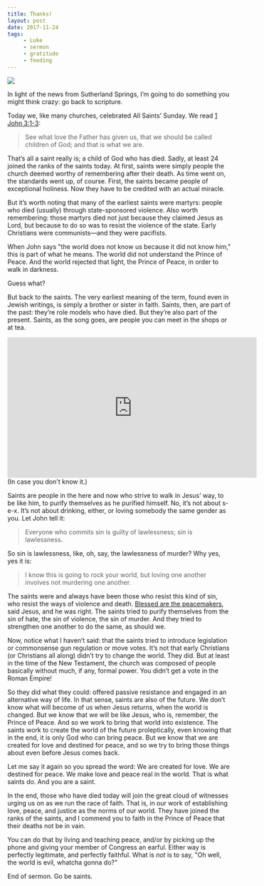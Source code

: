 ```yaml
---
title: Thanks!
layout: post
date: 2017-11-24
tags: 
     - Luke
     - sermon
     - gratitude
     - feeding
---
```

<img src="http://apastorsnotebook.com/img/allsaints.jpg">

In light of the news from Sutherland Springs, I’m going to do something you might think crazy: go back to scripture.

Today we, like many churches, celebrated All Saints’ Sunday. We read <a href="http://bible.oremus.org/?ql=376916452">1 John 3:1-3</a>:
<blockquote>
	See what love the Father has given us, that we should be called children of God; and that is what we are.
</blockquote>
That’s all a saint really is; a child of God who has died. Sadly, at least 24 joined the ranks of the saints today. At first, saints were simply people the church deemed worthy of remembering after their death. As time went on, the standards went up, of course. First, the saints became people of exceptional holiness. Now they have to be credited with an actual miracle.

But it’s worth noting that many of the earliest saints were martyrs: people who died (usually) through state-sponsored violence. Also worth remembering: those martyrs died not just because they claimed Jesus as Lord, but because to do so was to resist the violence of the state. Early Christians were communists&mdash;and they were pacifists.

When John says "the world does not know us because it did not know him," this is part of what he means. The world did not understand the Prince of Peace. And the world rejected that light, the Prince of Peace, in order to walk in darkness. 

Guess what?

But back to the saints. The very earliest meaning of the term, found even in Jewish writings, is simply a brother or sister in faith. Saints, then, are part of the past: they’re role models who have died. But they’re also part of the present. Saints, as the song goes, are people you can meet in the shops or at tea.

<iframe width="560" height="315" src="https://www.youtube.com/embed/FVo9hI-zfmg" frameborder="0" allowfullscreen></iframe>
(In case you don't know it.)

Saints are people in the here and now who strive to walk in Jesus’ way, to be like him, to purify themselves as he purified himself. No, it’s not about s-e-x. It’s not about drinking, either, or loving somebody the same gender as you. Let John tell it:
<blockquote>
	Everyone who commits sin is guilty of lawlessness; sin is lawlessness.
</blockquote>
So sin is lawlessness, like, oh, say, the lawlessness of murder? Why yes, yes it is:
<blockquote>
	I know this is going to rock your world, but loving one another involves not murdering one another.
</blockquote>
The saints were and always have been those who resist this kind of sin, who resist the ways of violence and death. <a href="http://bible.oremus.org/?ql=376934851">Blessed are the peacemakers</a>, said Jesus, and he was right. The saints tried to purify themselves from the sin of hate, the sin of violence, the sin of murder. And they tried to strengthen one another to do the same, as should we.

Now, notice what I haven’t said: that the saints tried to introduce legislation or commonsense gun regulation or move votes. It’s not that early Christians (or Christians all along) didn’t try to change the world. They did. But at least in the time of the New Testament, the church was composed of people basically without much, if any, formal power. You didn’t get a vote in the Roman Empire!

So they did what they could: offered passive resistance and engaged in an alternative way of life. In that sense, saints are also of the future. We don’t know what will become of us when Jesus returns, when the world is changed. But we know that we will be like Jesus, who is, remember, the Prince of Peace. And so we work to bring that world into existence. The saints work to create the world of the future proleptically, even knowing that in the end, it is only God who can bring peace. But we know that we are created for love and destined for peace, and so we try to bring those things about even before Jesus comes back.

Let me say it again so you spread the word: We are created for love. We are destined for peace. We make love and peace real in the world. That is what saints do. And you are a saint.

In the end, those who have died today will join the great cloud of witnesses urging us on as we run the race of faith. That is, in our work of establishing love, peace, and justice as the norms of our world. They have joined the ranks of the saints, and I commend you to faith in the Prince of Peace that their deaths not be in vain.

You can do that by living and teaching peace, and/or by picking up the phone and giving your member of Congress an earful. Either way is perfectly legitimate, and perfectly faithful. What is *not* is to say, "Oh well, the world is evil, whatcha gonna do?"

End of sermon. Go be saints.